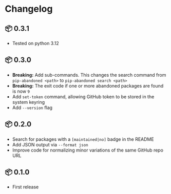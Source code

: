 # Changelog

## 📦 0.3.1

* Tested on python 3.12

## 📦 0.3.0

* **Breaking:** Add sub-commands.
  This changes the search command from `pip-abandoned <path>` to `pip-abandoned search <path>`
* **Breaking:** The exit code if one or more abandoned packages are found is now `9`
* Add `set-token` command, allowing GitHub token to be stored in the system keyring
* Add `--version` flag

## 📦 0.2.0

* Search for packages with a `[maintained|no]` badge in the README
* Add JSON output via `--format json`
* Improve code for normalizing minor variations of the same GitHub repo URL

## 📦 0.1.0

* First release
